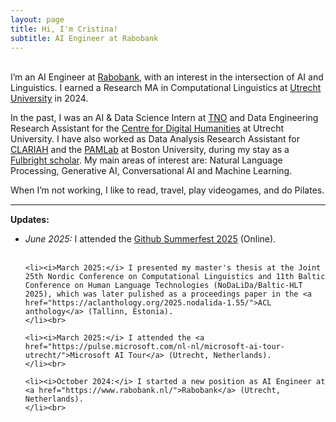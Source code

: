```yaml
---
layout: page
title: Hi, I'm Cristina!
subtitle: AI Engineer at Rabobank
---
```


<br>I’m an AI Engineer at <a href="https://www.rabobank.nl/">Rabobank</a>, with an interest in the intersection of AI and Linguistics. I earned a Research MA in Computational Linguistics at <a href="https://www.uu.nl/en">Utrecht University</a> in 2024.

In the past, I was an AI & Data Science Intern at 
<a href="https://www.tno.nl/en/about-tno/organisation/units/information-communication-technology/data-science/">TNO</a> and Data Engineering Research Assistant for the <a href="https://cdh.uu.nl">Centre for Digital Humanities</a> at Utrecht University. I have also worked as Data Analysis Research Assistant for <a href="https://www.clariah.nl">CLARIAH</a> and the <a href="https://sites.bu.edu/pamlab/">PAMLab</a> at Boston University, during my stay as a <a href="https://fulbrightscholars.org">Fulbright scholar</a>. My main areas of interest are: Natural Language Processing, Generative AI, Conversational AI and Machine Learning.

When I’m not working, I like to read, travel, play videogames, and do Pilates.<br>

<hr style="height:2px;border-width:0;color:gray;background-color:gray">

<b>Updates:</b>

<ul style="height: 300px; overflow: auto">
	<li><i>June 2025:</i> I attended the <a href="https://resources.github.com/github-summerfest-2025/">Github Summerfest 2025</a> (Online).
	</li><br>

	<li><i>March 2025:</i> I presented my master's thesis at the Joint 25th Nordic Conference on Computational Linguistics and 11th Baltic Conference on Human Language Technologies (NoDaLiDa/Baltic-HLT 2025), which was later pulished as a proceedings paper in the <a href="https://aclanthology.org/2025.nodalida-1.55/">ACL anthology</a> (Tallinn, Estonia).
	</li><br>

	<li><i>March 2025:</i> I attended the <a href="https://pulse.microsoft.com/nl-nl/microsoft-ai-tour-utrecht/">Microsoft AI Tour</a> (Utrecht, Netherlands).
	</li><br>

	<li><i>October 2024:</i> I started a new position as AI Engineer at <a href="https://www.rabobank.nl/">Rabobank</a> (Utrecht, Netherlands).
	</li><br>

	<li><i>August 2024:</i> I presented my master's thesis at <a href="https://clin34.leidenuniv.nl">CLIN 34</a> (Leiden, Netherlands).
	</li><br>

	<li><i>August 2024:</i> I co-presented a project about semantic transparency in LLMs at the 
        <a href="https://societaslinguistica.eu/sle2024/">57th Annual Meeting of the SLE</a> (Helsinki, Finland).
	</li><br>

</ul>